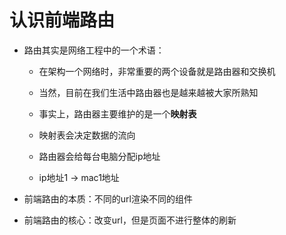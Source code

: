 # 认识前端路由

- 路由其实是网络工程中的一个术语：

  - 在架构一个网络时，非常重要的两个设备就是路由器和交换机
  - 当然，目前在我们生活中路由器也是越来越被大家所熟知
  - 事实上，路由器主要维护的是一个**映射表**
  - 映射表会决定数据的流向
  - 路由器会给每台电脑分配ip地址

  - ip地址1 -> mac1地址

- 前端路由的本质：不同的url渲染不同的组件
- 前端路由的核心：改变url，但是页面不进行整体的刷新


